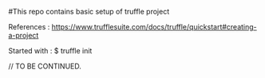 #This repo contains basic setup of truffle project

References : https://www.trufflesuite.com/docs/truffle/quickstart#creating-a-project

Started with : 
$ truffle init

// TO BE CONTINUED.